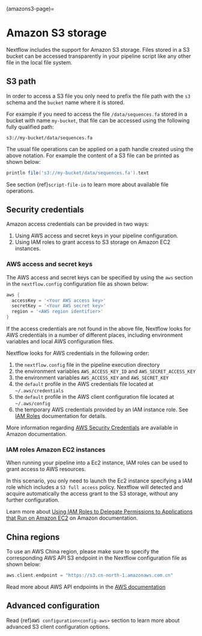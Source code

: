 (amazons3-page)=

# Amazon S3 storage

Nextflow includes the support for Amazon S3 storage. Files stored in a S3 bucket can be accessed
transparently in your pipeline script like any other file in the local file system.

## S3 path

In order to access a S3 file you only need to prefix the file path with the `s3` schema and the `bucket` name
where it is stored.

For example if you need to access the file `/data/sequences.fa` stored in a bucket with name `my-bucket`,
that file can be accessed using the following fully qualified path:

```
s3://my-bucket/data/sequences.fa
```

The usual file operations can be applied on a path handle created using the above notation. For example the content
of a S3 file can be printed as shown below:

```groovy
println file('s3://my-bucket/data/sequences.fa').text
```

See section {ref}`script-file-io` to learn more about available file operations.

## Security credentials

Amazon access credentials can be provided in two ways:

1. Using AWS access and secret keys in your pipeline configuration.
2. Using IAM roles to grant access to S3 storage on Amazon EC2 instances.

### AWS access and secret keys

The AWS access and secret keys can be specified by using the `aws` section in the `nextflow.config` configuration
file as shown below:

```groovy
aws {
  accessKey = '<Your AWS access key>'
  secretKey = '<Your AWS secret key>'
  region = '<AWS region identifier>'
}
```

If the access credentials are not found in the above file, Nextflow looks for AWS credentials in a number of different
places, including environment variables and local AWS configuration files.

Nextflow looks for AWS credentials in the following order:

1. the `nextflow.config` file in the pipeline execution directory
2. the environment variables `AWS_ACCESS_KEY_ID` and `AWS_SECRET_ACCESS_KEY`
3. the environment variables `AWS_ACCESS_KEY` and `AWS_SECRET_KEY`
4. the `default` profile in the AWS credentials file located at `~/.aws/credentials`
5. the `default` profile in the AWS client configuration file located at `~/.aws/config`
6. the temporary AWS credentials provided by an IAM instance role. See [IAM Roles](http://docs.aws.amazon.com/AWSEC2/latest/UserGuide/iam-roles-for-amazon-ec2.html) documentation for details.

More information regarding [AWS Security Credentials](http://docs.aws.amazon.com/general/latest/gr/aws-security-credentials.html)
are available in Amazon documentation.

### IAM roles Amazon EC2 instances

When running your pipeline into a Ec2 instance, IAM roles can be used to grant access to AWS resources.

In this scenario, you only need to launch the Ec2 instance specifying a IAM role which includes a
`S3 full access` policy. Nextflow will detected and acquire automatically the access grant to the S3 storage,
without any further configuration.

Learn more about [Using IAM Roles to Delegate Permissions to Applications that Run on Amazon EC2](http://docs.aws.amazon.com/IAM/latest/UserGuide/roles-usingrole-ec2instance.html) on Amazon
documentation.

## China regions

To use an AWS China region, please make sure to specify the corresponding AWS API S3 endpoint in the Nextflow configuration
file as shown below:

```groovy
aws.client.endpoint = "https://s3.cn-north-1.amazonaws.com.cn"
```

Read more about AWS API endpoints in the [AWS documentation](https://docs.aws.amazon.com/general/latest/gr/s3.html)

## Advanced configuration

Read {ref}`AWS configuration<config-aws>` section to learn more about advanced S3 client configuration options.
